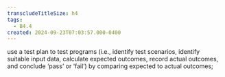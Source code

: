 ```yaml
---
transcludeTitleSize: h4
tags:
  - B4.4
created: 2024-09-23T07:03:57.000-0400
---
```

use a test plan to test programs (i.e., identify test scenarios, identify suitable input data, calculate expected outcomes, record actual outcomes, and conclude ‘pass’ or ‘fail’) by comparing expected to actual outcomes;
